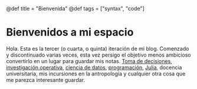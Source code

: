 @def title = "Bienvenida"
@def tags = ["syntax", "code"]

# Bienvenidos a mi espacio

Hola. Esta es la tercer (o cuarta, o quinta) iteración de mi blog. Comenzado y discontinuado varias veces, esta vez persigo el objetivo menos ambicioso convertirlo en un lugar para guardar mis notas. [Toma de decisiones](https://en.wikipedia.org/wiki/Decision-making), [investigación operativa](https://en.wikipedia.org/wiki/Operations_research), [ciencia de datos](https://en.wikipedia.org/wiki/Data_science), [programación](https://en.wikipedia.org/wiki/Computer_programming), [Julia](https://julialang.org/), docencia universitaria, mis incursiones en la antropología y cualquier otra cosa que me parezca interesante guardar.

